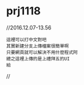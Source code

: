 # prj1118
//2016.12.07-13.56

	這裡可以打中文對吧
	其實新建分支上傳檔案很簡單啊
	只要網頁就可以解決不用什麼程式阿
	總之這裡上傳的是上禮拜五的UI
	給
	
//
